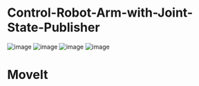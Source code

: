# Control-Robot-Arm-with-Joint-State-Publisher
![image](https://github.com/DeemaEssam/DeemaEssam.github.io/assets/106381596/485db32d-0524-4e54-8600-e9070a451e24)
![image](https://github.com/DeemaEssam/DeemaEssam.github.io/assets/106381596/969e9009-9de4-42af-970f-5f672e93be17)
![image](https://github.com/DeemaEssam/DeemaEssam.github.io/assets/106381596/eb371d77-5709-4da4-8e00-6c089abc1f10)
![image](https://github.com/DeemaEssam/DeemaEssam.github.io/assets/106381596/2e951ca3-f108-4a55-9209-8d13cb296475)


# MoveIt
